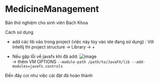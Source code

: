 # MedicineManagement
Bản thử nghiệm cho sinh viên Bách Khoa

Cách sử dụng 

- add các lib vào trong project (việc này tùy vào ide đang sử dụng) :
Với Intellij thì project structure  -> Library -> + 

- Nếu gặp lỗi về javafx khi đã add: 
![image](https://user-images.githubusercontent.com/81417323/178755195-d7cefc8f-2480-459f-9ed8-9a4fbb42d516.png)  <br />
-> thêm VM OPTIONS 
``` --module-path /path/to/JavaFX/lib --add-modules=javafx.controls ```

Đến đây coi như việc cài đặt đã hoàn thành 

